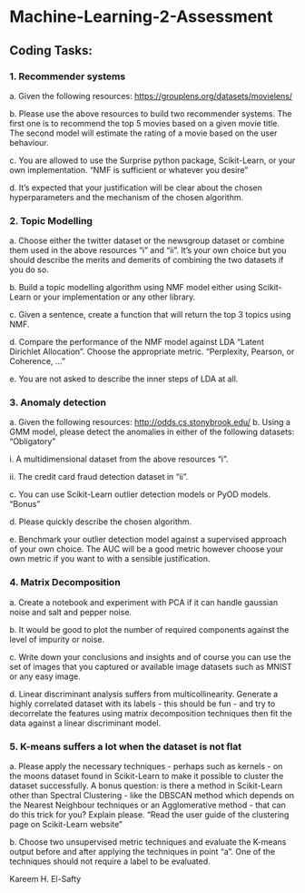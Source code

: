 # Machine-Learning-2-Assessment

## Coding Tasks:
### 1. Recommender systems
a. Given the following resources: https://grouplens.org/datasets/movielens/

b. Please use the above resources to build two recommender systems. The first
one is to recommend the top 5 movies based on a given movie title. The
second model will estimate the rating of a movie based on the user
behaviour.

c. You are allowed to use the Surprise python package, Scikit-Learn, or your
own implementation. “NMF is sufficient or whatever you desire”

d. It’s expected that your justification will be clear about the chosen
hyperparameters and the mechanism of the chosen algorithm.

### 2. Topic Modelling
a. Choose either the twitter dataset or the newsgroup dataset or combine them
used in the above resources “i” and “ii”. It’s your own choice but you should
describe the merits and demerits of combining the two datasets if you do so.

b. Build a topic modelling algorithm using NMF model either using Scikit-Learn
or your implementation or any other library.

c. Given a sentence, create a function that will return the top 3 topics using
NMF.

d. Compare the performance of the NMF model against LDA “Latent Dirichlet
Allocation”. Choose the appropriate metric. “Perplexity, Pearson, or
Coherence, ...”

e. You are not asked to describe the inner steps of LDA at all.

### 3. Anomaly detection

a. Given the following resources: http://odds.cs.stonybrook.edu/
b. Using a GMM model, please detect the anomalies in either of the following
datasets: “Obligatory”

i. A multidimensional dataset from the above resources “i”.

ii. The credit card fraud detection dataset in “ii”.

c. You can use Scikit-Learn outlier detection models or PyOD models. “Bonus”

d. Please quickly describe the chosen algorithm.

e. Benchmark your outlier detection model against a supervised approach of
your own choice. The AUC will be a good metric however choose your own
metric if you want to with a sensible justification.

### 4. Matrix Decomposition

a. Create a notebook and experiment with PCA if it can handle gaussian noise
and salt and pepper noise.

b. It would be good to plot the number of required components against the
level of impurity or noise.

c. Write down your conclusions and insights and of course you can use the set
of images that you captured or available image datasets such as MNIST or
any easy image.

d. Linear discriminant analysis suffers from multicollinearity. Generate a highly
correlated dataset with its labels - this should be fun - and try to decorrelate
the features using matrix decomposition techniques then fit the data against
a linear discriminant model.

### 5. K-means suffers a lot when the dataset is not flat

a. Please apply the necessary techniques - perhaps such as kernels - on the
moons dataset found in Scikit-Learn to make it possible to cluster the
dataset successfully. A bonus question: is there a method in Scikit-Learn
other than Spectral Clustering - like the DBSCAN method which depends on
the Nearest Neighbour techniques or an Agglomerative method - that can
do this trick for you? Explain please. “Read the user guide of the clustering
page on Scikit-Learn website”

b. Choose two unsupervised metric techniques and evaluate the K-means
output before and after applying the techniques in point “a”. One of the
techniques should not require a label to be evaluated.

Kareem H. El-Safty 
